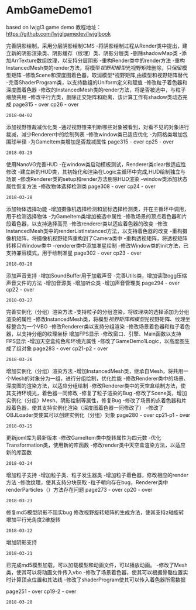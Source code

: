 # AmbGameDemo1
based on lwjgl3 game demo
教程地址：
https://github.com/lwjglgamedev/lwjglbook

完善阴影绘制，采用分层阴影绘制CMS
    -将阴影绘制过程从Render类中提出，建立新的阴影渲染类、阴影缓存（纹理）类、阴影分层类
    -删除shadowMap类
    -添加ArrTexture数组纹理，以支持分层阴影
    -重构Render类中的render方法
    -重构InstancedMesh类的render方法，将模型*视野和模型*光视野矩阵删除，只保留模型矩阵
    -修改Scene和深度图着色器，取消模型*视野矩阵,由模型和视野矩阵替代
    -完善ShaderProgram类，以支持数组的Uniform定义和赋值
    -修改粒子着色器和深度图着色器
    -修改的InstancedMesh类的render方法，将是否被选中，与粒子缩放共用
    -修改平行光类，删除正交矩阵和距离，该计算工作有shadow类动态完成
    page315 - over
    cp26 - over 
    
    2018-04-02

添加视野锥裁减优化类
    -通过视野锥来判断哪些对象被看到，对看不见的对象进行裁减，减少Renderer中的绘制列表
    -修改window类已适应优化
    -为网格类增加包围球半径
    -为GameItem类增加是否裁减属性
    page315 - over
    cp25 - over
    
    2018-03-29

使用NanoVG完善HUD
    -在window类启动模板测试，Renderer类clear做适应性修改
    -建立新的HUD类，其初始化和渲染在Logic主循环中完成,HUD绘制独立与场景
    -修改Renderer类的setup和render方法剔除HUD渲染
    -window类添加状态属性恢复方法
    -修改物体选择检测类
    page308 - over
    cp24 - over
    
    2018-03-28

添加物体选择功能
    -增加摄像机选择检测和鼠标选择检测类，并在主循环中调用，用于检测选择物体
    -为GameItem类增加被选中属性
    -修改场景的顶点着色器和片段着色器，以支持选择高亮
    -修改renderer类以适应着色器的改变
    -修改InstancedMesh类中的renderListInstanced方法，以支持着色器的改变
    -重构摄像机矩阵，将摄像机视野矩阵重构到了Camera类中
    -重构透视矩阵，将透视矩阵转移只Window类中
    -renderer类中添加准星绘制
    -修改Window类的init方法，已支持兼容模式，用于绘制准星
    page302 - over
    cp23 - over
    
    2018-03-28

添加声音支持
    -增加SoundBuffer用于加载声音
    -完善Utils类，增加读取ogg压缩声音文件的方法
    -增加音源类
    -增加听众类
    -增加声音管理类
    page294 - over
    cp22 - over
    
    2018-03-27

完善实例化（分组）渲染方法
    -支持粒子的分组渲染，将纹理块的选择添加为分组渲染的属性
    -修改InstancedMesh类，将模型*视野矩阵和模型*光视野矩阵、纹理坐标整合为一个VBO
    -修改Renderer类以支持分组渲染
    -修改场景着色器和粒子着色器，以支持分组的纹理坐标
增加FPS显示
    -修改窗口、引擎、Main函数以支持FPS显示
    -增加天空盒纯色和环境光属性
    -修改了GameDemo1Logic，以高度图生成了组对象
    page283 - over
    cp21-p2 - over
    
    2018-03-26

增加实例化（分组）渲染方法
    -增加InstancedMesh类，继承自Mesh，将共用一个Mesh的对象分为一组，进行分组绘制，优化性能
    -修改Renderer类中的场景、深度图的渲染方法，以适应分组绘制
    -修改Renderer类中的天空盒绘制方法，使其支持环境光，着色器一同修改
    -修复了粒子渲染的Bug
    -修改了Scene类，增加实例化（分组）Mesh、阴影绘制等属性，修复Bug
    -修改了场景的点着色器和片段着色器，使其支持实例化渲染（深度图着色器一同修改了）
    -修改了OBJLoader类使其可以创建实例化（分组）对象
    page280 - over
    cp21-p1 - over
    
    2018-03-25

更新joml库为最新版本
    -修改GameItem类中旋转属性为四元数
    -优化Transformation类，使用新的库函数
    -修改render类中天空盒渲染方法，以适应新的库函数
    
    2018-03-24

增加粒子支持
    -增加粒子类、粒子发生器类
    -增加粒子着色器，修改相应的render方法
    -修改纹理，使其支持分块获取
    -粒子朝向存在bug，Renderer类中renderParticles（）方法存在问题
    page273 - over
    cp20 - over
   
    2018-03-23

修复md5模型阴影不现实bug
    修改视野旋转矩阵的生成方法，使其支持z轴旋转
    增加平行光角度2维旋转

    2018-03-22

增加阴影支持

    2018-03-21

已完成md5模型加载，可以加载模型和动画文件，可以播放动画。
    -修改了Mesh类，使其可以将动画文件传入vbo
    -修改了场景着色器，使其可以根据骨骼位置实时计算顶点位置和其法线
    -修改了shaderProgram使其可以传入着色器所需数据
    
page251 - over
cp19-2 - over

    2018-03-20


